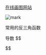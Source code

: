 [在线画图网站](https://zh.numberempire.com/graphingcalculator.php)

![mark](http://mally.oss-cn-qingdao.aliyuncs.com/PicGo上传的图片/20200719/224404273.png)

常用的反三角函数

导数
$$

$$

